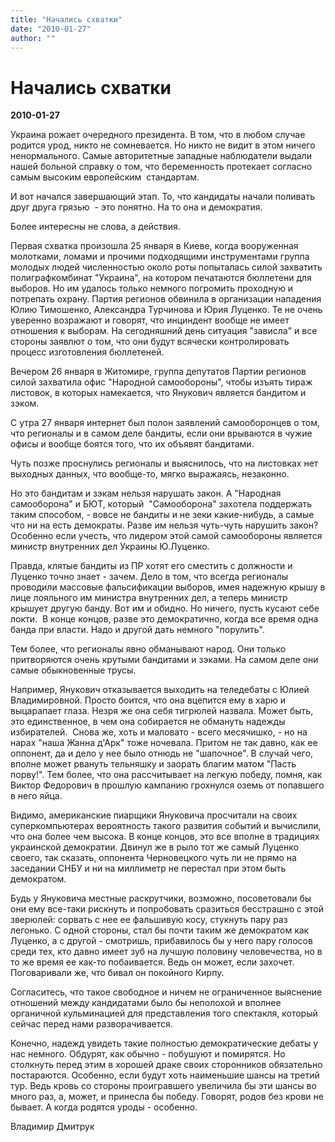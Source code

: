 ```yaml
---
title: "Начались схватки"
date: "2010-01-27"
author: ""
---
```


# Начались схватки

**2010-01-27** 

Украина рожает очередного президента. В том, что в любом случае родится урод, никто не сомневается. Но никто не видит в этом ничего ненормального. Самые авторитетные западные наблюдатели выдали нашей больной справку о том, что беременность протекает согласно самым высоким европейским  стандартам. 

И вот начался завершающий этап. То, что кандидаты начали поливать друг друга грязью  - это понятно. На то она и демократия.

Более интересны не слова, а действия.

Первая схватка произошла 25 января в Киеве, когда вооруженная молотками, ломами и прочими подходящими инструментами группа молодых людей численностью около роты попыталась силой захватить полиграфкомбинат "Украина", на котором печатаются бюллетени для выборов. Но им удалось только немного погромить проходную и потрепать охрану. Партия регионов обвинила в организации нападения Юлию Тимошенко, Александра Турчинова и Юрия Луценко. Те не очень уверенно возражают и говорят, что инциндент вообще не имеет отношения к выборам. На сегодняшний день ситуация "зависла" и все стороны заявлют о том, что они будут всячески контролировать процесс изготовления бюллетеней.

Вечером 26 января в Житомире, группа депутатов Партии регионов силой захватила офис "Народной самообороны", чтобы изъять тираж листовок, в которых намекается, что Янукович является бандитом и зэком.

С утра 27 января интернет был полон заявлений самооборонцев о том, что регионалы и в самом деле бандиты, если они врываются в чужие офисы и вообще боятся того, что их объявят бандитами.

Чуть позже проснулись регионалы и выяснилось, что на листовках нет выходных данных, что вообще-то, мягко выражаясь, незаконно. 

Но это бандитам и зэкам нельзя нарушать закон. А "Народная самооборона" и БЮТ, который  "Самооборона" захотела поддержать таким способом, - вовсе не бандиты и не зеки какие-нибудь, а самые что ни на есть демократы. Разве им нельзя чуть-чуть нарушить закон? Особенно если учесть, что лидером этой самой самообороны является министр внутренних дел Украины Ю.Луценко.

Правда, клятые бандиты из ПР хотят его сместить с должности и Луценко точно знает - зачем. Дело в том, что всегда регионалы проводили массовые фальсификации выборов, имея надежную крышу в лице лояльного им министра внутренних дел, а теперь министр крышует другую банду. Вот им и обидно. Но ничего, пусть кусают себе локти.  В конце концов, разве это демократично, когда все время одна банда при власти. Надо и другой дать немного "порулить".

Тем более, что регионалы явно обманывают народ. Они только притворяются очень крутыми бандитами и зэками. На самом деле они самые обыкновенные трусы. 

Например, Янукович отказывается выходить на теледебаты с Юлией Владимировной. Просто боится, что она вцепится ему в харю и выцарапает глаза. Незря же она себя тигрюлей назвала. Может быть, это единственное, в чем она собирается не обмануть надежды избирателей.  Снова же, хоть и маловато - всего месячишко, - но на нарах "наша Жанна д'Арк" тоже ночевала. Притом не так давно, как ее оппонент, да и дело у нее было отнюдь не "шапочное". В случай чего, вполне может рвануть тельняшку и заорать благим матом "Пасть порву!". Тем более, что она рассчитывает на легкую победу, помня, как Виктор Федорович в прошлую кампанию грохнулся оземь от попавшего в него яйца.

Видимо, американские пиарщики Януковича просчитали на своих суперкомпьютерах вероятность такого развития событий и вычислили, что она более чем высока. В конце концов, это все вполне в традициях украинской демократии. Двинул же в рыло тот же самый Луценко своего, так сказать, оппонента Черновецкого чуть ли не прямо на заседании СНБУ и ни на миллиметр не перестал при этом быть демократом.

Будь у Януковича местные раскрутчики, возможно, посоветовали бы они ему все-таки рискнуть и попробовать сразиться бесстрашно с этой зверюлей: сорвать с нее ее фальшивую косу, стукнуть пару раз легонько. С одной стороны, стал бы почти таким же демократом как Луценко, а с другой - смотришь, прибавилось бы у него пару голосов среди тех, кто давно имеет зуб на лучшую половину человечества, но в то же время ее как-то побаивается. Ведь он может, если захочет. Поговаривали же, что бивал он покойного Кирпу.

Согласитесь, что такое свободное и ничем не ограниченное выяснение отношений между кандидатами было бы неполохой и вполнее органичной кульминацией для представления того спектакля, который сейчас перед нами разворачивается.

Конечно, надежд увидеть такие полностью демократические дебаты у нас немного. Обдурят, как обычно - побушуют и помирятся. Но столкнуть перед этим в хорошей драке своих сторонников обязательно постараются. Особенно, если будут хоть наименьшие шансы на третий тур. Ведь кровь со стороны проигравшего увеличила бы эти шансы во много раз, а, может, и принесла бы победу. Говорят, родов без крови не бывает. А когда родятся уроды - особенно.

Владимир Дмитрук